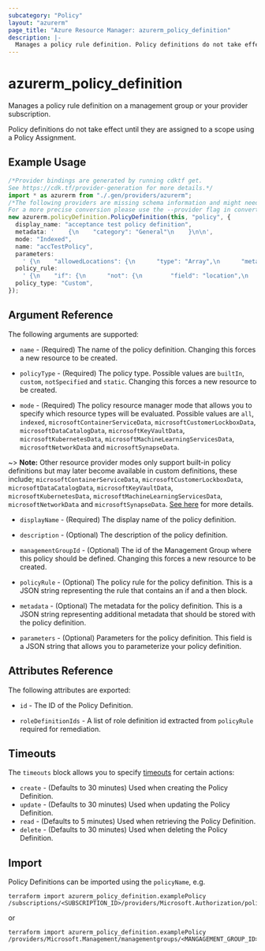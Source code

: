 ```yaml
---
subcategory: "Policy"
layout: "azurerm"
page_title: "Azure Resource Manager: azurerm_policy_definition"
description: |-
  Manages a policy rule definition. Policy definitions do not take effect until they are assigned to a scope using a Policy Assignment.
---
```


# azurerm\_policy\_definition

Manages a policy rule definition on a management group or your provider subscription.

Policy definitions do not take effect until they are assigned to a scope using a Policy Assignment.

## Example Usage

```typescript
/*Provider bindings are generated by running cdktf get.
See https://cdk.tf/provider-generation for more details.*/
import * as azurerm from "./.gen/providers/azurerm";
/*The following providers are missing schema information and might need manual adjustments to synthesize correctly: azurerm.
For a more precise conversion please use the --provider flag in convert.*/
new azurerm.policyDefinition.PolicyDefinition(this, "policy", {
  display_name: "acceptance test policy definition",
  metadata: '    {\n    "category": "General"\n    }\n\n',
  mode: "Indexed",
  name: "accTestPolicy",
  parameters:
    ' {\n    "allowedLocations": {\n      "type": "Array",\n      "metadata": {\n        "description": "The list of allowed locations for resources.",\n        "displayName": "Allowed locations",\n        "strongType": "location"\n      }\n    }\n  }\n',
  policy_rule:
    ' {\n    "if": {\n      "not": {\n        "field": "location",\n        "in": "[parameters(\'allowedLocations\')]"\n      }\n    },\n    "then": {\n      "effect": "audit"\n    }\n  }\n',
  policy_type: "Custom",
});

```

## Argument Reference

The following arguments are supported:

*   `name` - (Required) The name of the policy definition. Changing this forces a new resource to be created.

*   `policyType` - (Required) The policy type. Possible values are `builtIn`, `custom`, `notSpecified` and `static`. Changing this forces a new resource to be created.

*   `mode` - (Required) The policy resource manager mode that allows you to specify which resource types will be evaluated. Possible values are `all`, `indexed`, `microsoftContainerServiceData`, `microsoftCustomerLockboxData`, `microsoftDataCatalogData`, `microsoftKeyVaultData`, `microsoftKubernetesData`, `microsoftMachineLearningServicesData`, `microsoftNetworkData` and `microsoftSynapseData`.

\~> **Note:** Other resource provider modes only support built-in policy definitions but may later become available in custom definitions, these include; `microsoftContainerServiceData`, `microsoftCustomerLockboxData`, `microsoftDataCatalogData`, `microsoftKeyVaultData`, `microsoftKubernetesData`, `microsoftMachineLearningServicesData`, `microsoftNetworkData` and `microsoftSynapseData`. [See here](https://docs.microsoft.com/en-us/azure/governance/policy/concepts/definition-structure#resource-provider-modes) for more details.

*   `displayName` - (Required) The display name of the policy definition.

*   `description` - (Optional) The description of the policy definition.

*   `managementGroupId` - (Optional) The id of the Management Group where this policy should be defined. Changing this forces a new resource to be created.

*   `policyRule` - (Optional) The policy rule for the policy definition. This is a JSON string representing the rule that contains an if and a then block.

*   `metadata` - (Optional) The metadata for the policy definition. This is a JSON string representing additional metadata that should be stored with the policy definition.

*   `parameters` - (Optional) Parameters for the policy definition. This field is a JSON string that allows you to parameterize your policy definition.

## Attributes Reference

The following attributes are exported:

*   `id` - The ID of the Policy Definition.

*   `roleDefinitionIds` - A list of role definition id extracted from `policyRule` required for remediation.

## Timeouts

The `timeouts` block allows you to specify [timeouts](https://www.terraform.io/language/resources/syntax#operation-timeouts) for certain actions:

* `create` - (Defaults to 30 minutes) Used when creating the Policy Definition.
* `update` - (Defaults to 30 minutes) Used when updating the Policy Definition.
* `read` - (Defaults to 5 minutes) Used when retrieving the Policy Definition.
* `delete` - (Defaults to 30 minutes) Used when deleting the Policy Definition.

## Import

Policy Definitions can be imported using the `policyName`, e.g.

```shell
terraform import azurerm_policy_definition.examplePolicy /subscriptions/<SUBSCRIPTION_ID>/providers/Microsoft.Authorization/policyDefinitions/<POLICY_NAME>
```

or

```shell
terraform import azurerm_policy_definition.examplePolicy /providers/Microsoft.Management/managementgroups/<MANGAGEMENT_GROUP_ID>/providers/Microsoft.Authorization/policyDefinitions/<POLICY_NAME>
```
